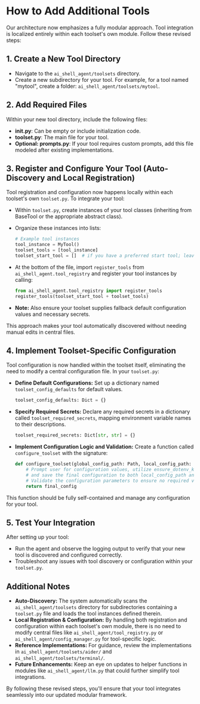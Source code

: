 # How to Add Additional Tools

Our architecture now emphasizes a fully modular approach. Tool integration is localized entirely within each toolset's own module. Follow these revised steps:

## 1. Create a New Tool Directory

- Navigate to the `ai_shell_agent/toolsets` directory.
- Create a new subdirectory for your tool. For example, for a tool named "mytool", create a folder: `ai_shell_agent/toolsets/mytool`.

## 2. Add Required Files

Within your new tool directory, include the following files:

- **__init__.py**: Can be empty or include initialization code.
- **toolset.py**: The main file for your tool.
- **Optional: prompts.py**: If your tool requires custom prompts, add this file modeled after existing implementations.

## 3. Register and Configure Your Tool (Auto-Discovery and Local Registration)

Tool registration and configuration now happens locally within each toolset's own `toolset.py`. To integrate your tool:

- Within `toolset.py`, create instances of your tool classes (inheriting from BaseTool or the appropriate abstract class).
- Organize these instances into lists:
  
  ```python
  # Example tool instances
  tool_instance = MyTool()
  toolset_tools = [tool_instance]
  toolset_start_tool = []  # if you have a preferred start tool; leave empty otherwise
  ```

- At the bottom of the file, import `register_tools` from `ai_shell_agent.tool_registry` and register your tool instances by calling:

  ```python
  from ai_shell_agent.tool_registry import register_tools
  register_tools(toolset_start_tool + toolset_tools)
  ```

- **Note:** Also ensure your toolset supplies fallback default configuration values and necessary secrets.

This approach makes your tool automatically discovered without needing manual edits in central files.

## 4. Implement Toolset-Specific Configuration

Tool configuration is now handled within the toolset itself, eliminating the need to modify a central configuration file. In your `toolset.py`:

- **Define Default Configurations:** Set up a dictionary named `toolset_config_defaults` for default values.

  ```python
  toolset_config_defaults: Dict = {}
  ```

- **Specify Required Secrets:** Declare any required secrets in a dictionary called `toolset_required_secrets`, mapping environment variable names to their descriptions.

  ```python
  toolset_required_secrets: Dict[str, str] = {}
  ```

- **Implement Configuration Logic and Validation:** Create a function called `configure_toolset` with the signature:

  ```python
  def configure_toolset(global_config_path: Path, local_config_path: Path, dotenv_path: Path, current_chat_config: Optional[Dict]) -> Dict:
      # Prompt user for configuration values, utilize ensure_dotenv_key from ai_shell_agent.utils for secrets,
      # and save the final configuration to both local_config_path and global_config_path.
      # Validate the configuration parameters to ensure no required value is missing.
      return final_config
  ```

This function should be fully self-contained and manage any configuration for your tool.

## 5. Test Your Integration

After setting up your tool:

- Run the agent and observe the logging output to verify that your new tool is discovered and configured correctly.
- Troubleshoot any issues with tool discovery or configuration within your `toolset.py`.

## Additional Notes

- **Auto-Discovery:** The system automatically scans the `ai_shell_agent/toolsets` directory for subdirectories containing a `toolset.py` file and loads the tool instances defined therein.
- **Local Registration & Configuration:** By handling both registration and configuration within each toolset's own module, there is no need to modify central files like `ai_shell_agent/tool_registry.py` or `ai_shell_agent/config_manager.py` for tool-specific logic.
- **Reference Implementations:** For guidance, review the implementations in `ai_shell_agent/toolsets/aider/` and `ai_shell_agent/toolsets/terminal/`.
- **Future Enhancements:** Keep an eye on updates to helper functions in modules like `ai_shell_agent/llm.py` that could further simplify tool integrations.

By following these revised steps, you'll ensure that your tool integrates seamlessly into our updated modular framework.
